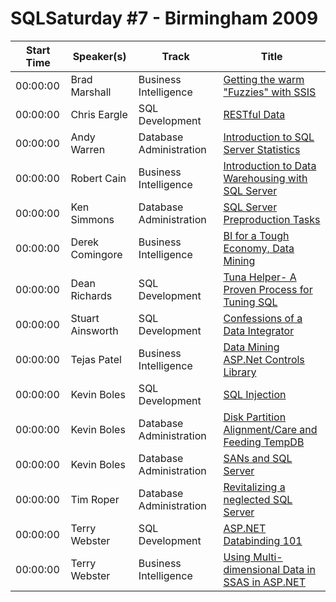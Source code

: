 # SQLSaturday #7 - Birmingham 2009
Start Time|Speaker(s)|Track|Title
---|---|---|---
00:00:00|Brad Marshall|Business Intelligence|[Getting the warm "Fuzzies" with SSIS](29132.md)
00:00:00|Chris Eargle|SQL Development|[RESTful Data](31457.md)
00:00:00|Andy Warren|Database Administration|[Introduction to SQL Server Statistics](34943.md)
00:00:00|Robert Cain|Business Intelligence|[Introduction to Data Warehousing with SQL Server](34953.md)
00:00:00|Ken Simmons|Database Administration|[SQL Server Preproduction Tasks](35071.md)
00:00:00|Derek Comingore|Business Intelligence|[BI for a Tough Economy, Data Mining](35090.md)
00:00:00|Dean Richards|SQL Development|[Tuna Helper- A Proven Process for Tuning SQL](35093.md)
00:00:00|Stuart Ainsworth|SQL Development|[Confessions of a Data Integrator](35451.md)
00:00:00|Tejas Patel|Business Intelligence|[Data Mining ASP.Net Controls Library](35459.md)
00:00:00|Kevin Boles|SQL Development|[SQL Injection](35465.md)
00:00:00|Kevin Boles|Database Administration|[Disk Partition Alignment/Care and Feeding TempDB](35467.md)
00:00:00|Kevin Boles|Database Administration|[SANs and SQL Server](35468.md)
00:00:00|Tim  Roper|Database Administration|[Revitalizing a neglected SQL Server](35491.md)
00:00:00|Terry Webster|SQL Development|[ASP.NET Databinding 101](35494.md)
00:00:00|Terry Webster|Business Intelligence|[Using Multi-dimensional Data in SSAS in ASP.NET](35495.md)
